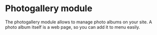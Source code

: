 Photogallery module
===================

The photogallery module allows to manage photo albums on your site. 
A photo album itself is a web page, so you can add it to menu easily. 